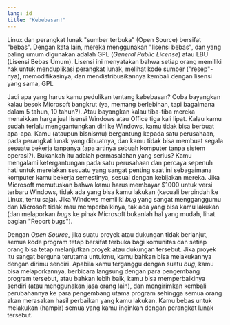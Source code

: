 ```yaml
---
lang: id
title: "Kebebasan!"
---
```


Linux dan perangkat lunak "sumber terbuka" (Open Source) bersifat "bebas". Dengan kata lain, mereka menggunakan "lisensi bebas", dan yang paling umum digunakan adalah GPL (<i>General Public License</i>) atau LBU (Lisensi Bebas Umum). Lisensi ini menyatakan bahwa setiap orang memiliki hak untuk menduplikasi perangkat lunak, melihat kode sumber ("resep"-nya), memodifikasinya, dan mendistribusikannya kembali dengan lisensi yang sama, GPL

Jadi apa yang harus kamu pedulikan tentang kebebasan? Coba bayangkan kalau besok Microsoft bangkrut (ya, memang berlebihan, tapi bagaimana dalam 5 tahun, 10 tahun?). Atau bayangkan kalau tiba-tiba mereka menaikkan harga jual lisensi Windows atau Office tiga kali lipat. Kalau kamu sudah terlalu menggantungkan diri ke Windows, kamu tidak bisa berbuat apa-apa. Kamu (ataupun bisnismu) bergantung kepada satu perusahaan, pada perangkat lunak yang dibuatnya, dan kamu tidak bisa membuat segala sesuatu bekerja tanpanya (apa artinya sebuah komputer tanpa sistem operasi?). Bukankah itu adalah permasalahan yang serius? Kamu mengalami ketergantungan pada satu perusahaan dan percaya sepenuh hati untuk merelakan sesuatu yang sangat penting saat ini sebagaimana komputer kamu bekerja semestinya, sesuai dengan kebijakan mereka. Jika Microsoft memutuskan bahwa kamu harus membayar $1000 untuk versi terbaru Windows, tidak ada yang bisa kamu lakukan (kecuali berpindah ke Linux, tentu saja). Jika Windows memiliki <i>bug</i> yang sangat mengganggumu dan Microsoft tidak mau memperbaikinya, tak ada yang bisa kamu lakukan (dan melaporkan <i>bugs</i> ke pihak Microsoft bukanlah hal yang mudah, lihat bagian "Report bugs"). 

Dengan <i>Open Source</i>, jika suatu proyek atau dukungan tidak berlanjut, semua kode program tetap bersifat terbuka bagi komunitas dan setiap orang bisa tetap melanjutkan proyek atau dukungan tersebut. Jika proyek itu sangat berguna terutama untukmu, kamu bahkan bisa melakukannya dengan dirimu sendiri. Apabila kamu terganggu dengan suatu <i>bug</i>, kamu bisa melaporkannya, berbicara langsung dengan para pengembang program tersebut, atau bahkan lebih baik, kamu bisa memperbaikinya sendiri (atau menggunakan jasa orang lain), dan mengirimkan kembali perubahannya ke para pengembang utama program sehingga semua orang akan merasakan hasil perbaikan yang kamu lakukan. Kamu bebas untuk melakukan (hampir) semua yang kamu inginkan dengan perangkat lunak tersebut.




